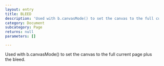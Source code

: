 ```yaml
---
layout: entry
title: BLEED
description: 'Used with b.canvasMode() to set the canvas to the full current page plus the bleed.'
category: Document
subcategory: Page
returns: null
parameters: []

---
```

Used with b.canvasMode() to set the canvas to the full current page plus the bleed.